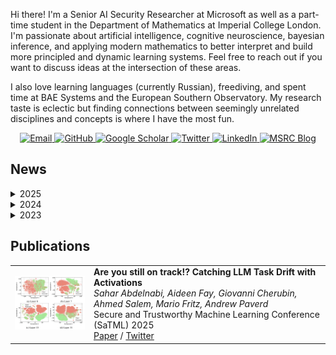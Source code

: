 <html>
<body>
  <div>
    <p>Hi there! I'm a Senior AI Security Researcher at Microsoft as well as a part-time student in the Department of Mathematics at Imperial College London. I'm passionate about artificial intelligence, cognitive neuroscience, bayesian inference, and applying modern mathematics to better interpret and build more principled and dynamic learning systems. Feel free to reach out if you want to discuss ideas at the intersection of these areas. </p>
      
  <p>I also love learning languages (currently Russian), freediving, and spent time at BAE Systems and the European Southern Observatory. My research taste is eclectic but finding connections between seemingly unrelated disciplines and concepts is where I have the most fun. </p>
  </div>

<div align="center">
  <p>
    <a href="mailto:me@aideen.dev">
      <img src="https://img.shields.io/badge/Email-me%40aideen.dev-blue?style=flat-square&logo=microsoft-outlook" alt="Email"/>
    </a>
    <a href="https://github.com/aideenfay">
      <img src="https://img.shields.io/badge/GitHub-mang0kitty-black?style=flat-square&logo=github" alt="GitHub"/>
    </a>
    <a href="https://scholar.google.de/citations?user=nplVbmMAAAAJ&hl=en">
      <img src="https://img.shields.io/badge/Scholar-Profile-blue?style=flat-square&logo=google-scholar" alt="Google Scholar"/>
    </a>
    <a href="https://twitter.com/AideenFay">
      <img src="https://img.shields.io/badge/Twitter-@AideenFay-blue?style=flat-square&logo=twitter" alt="Twitter"/>
    </a>
    <a href="https://www.linkedin.com/in/aideen-fay">
      <img src="https://img.shields.io/badge/LinkedIn-aideenfay-blue?style=flat-square&logo=linkedin" alt="LinkedIn"/>
    </a>
    <a href="https://msrc.microsoft.com/blog/authors/aideenfay/">
      <img src="https://img.shields.io/badge/MSRC-Blog-blue?style=flat-square&logo=windows" alt="MSRC Blog"/>    
    </a>
  </p>
</div>

  <h2>News</h2>
  
  <details>
    <summary>2025</summary>
    <ul>
        <li>March: Our team launched Phase 2 of the <a href="https://llmailinject.azurewebsites.net/">LLMail-Inject competition</a> with an extra $6k in prizes and updated defenses, including a conformal-prediction-based blocklist and updated TaskTrackers trained on more expressive activation signals.</li>
        <li>March: Congratulations to the winners of our LLMail-Inject Competition! At the end of the challenge, there were 621 registered participants, grouped into 224 teams, and we received a total of 370,724 submissions. Read more <a href="https://msrc.microsoft.com/blog/2025/03/announcing-the-winners-of-the-adaptive-prompt-injection-challenge-llmail-inject/">here.</a></li>
        <li>February: I was awarded the <a href="https://www.imperial.ac.uk/mathematics/postgraduate/msc/womens-scholarship/">MSc Marjorie McDermott Scholarship</a> by the Imperial College London Department of Mathematics. </li>
        <li>January: I'll be teaching the 2 hr WomenWhoML "AI security and interpretability" workshop at Entrpreneur First on Feb 18th. Come join us! </li>
    </ul>
  </details>
      
  <details>
    <summary>2024</summary>
    <ul>
      <li>December: We launched our Adaptive Prompt Injection challenge with a $10,000 prize pool! Check the <a href="https://llmailinject.azurewebsites.net/">website</a> and <a href="https://msrc.microsoft.com/blog/2024/12/announcing-the-adaptive-prompt-injection-challenge-llmail-inject/">blog</a> to learn more.</li>
      <li>November: I'm attending the <a href="https://sites.google.com/view/londoxtda/home">London-Oxford Topological Data Analysis Seminar</a> organized by my UDA lecturer <a href="https://sites.google.com/view/antheamonod/home?authuser=0">Dr.Anthea Monod</a>.</li>
      <li>November: I joined the <a href="https://girlswhoml.com/">WomenWhoML</a> initiative to help create course content and teach the AI security workshop to UK undergraduate students.</li>
      <li>October: I served as a Program Committee Member for <a href="https://safegenaiworkshop.github.io/">Safe Generative AI workshop @ NeurIPs 2024</a>.</li>
      <li>September: My team at MSRC are launching the <a href="https://microsoft.github.io/llmail-inject/">Adaptive Prompt Injection Challenge</a> as part of SaTML 2025.</li>
      <li>July: I served as a Program Committee Member for <a href="https://aisec.cc/#committee">18th ACM Workshop on Artificial Intelligence and Security (AISec 2024)</a> where I was also voted Top Reviewer!</li>
      <li>June: We released the <a href="https://github.com/microsoft/TaskTracker">TaskTracker</a> dataset and codebase for behavioral drift detection.</li>
      <li>June: My co-author <a href="https://s-abdelnabi.github.io/">Sahar</a> and I published our new research <a href="https://arxiv.org/abs/2406.00799">paper</a> "Are You Still On Track? Decting LLM Task Drift with LLM activations".</li>
      <li>February: I joined the Microsoft Security Response Centre at Microsoft Research Cambridge as a Senior AI Security Researcher.</li>
    </ul>
  </details>

  <details>
    <summary>2023</summary>
    <ul>
      <li>October: I presented at the United Nations Internet Governance Forum in Kyoto, Japan on "Co-operative AI: Multi-Agent AI Safety and International Co-Operation".</li>
      <li>October: I presented at Microsoft BlueHat in Redmond, Washington - <a href="https://www.youtube.com/watch?v=J621cAsKzZk">Breach Path Busters: Using graphs and AI to decode cyber threats</a>.</li>
      <li>October: I started my part-time MSc in the Department of Mathematics at Imperial College London.</li>
      <li>February: I was promoted to Senior Security Researcher on the Microsoft Threat Hunting team.</li>
      <li>February: I joined the European Cyber Conflict Research Initiative as Cybersecurity Fellow.</li>
    </ul>
  </details>

  <h2>Publications</h2>
  <table border="0">
    <tr>
      <td width="25%">
        <img src="activations.png" width="250px"/>
      </td>
      <td width="75%" valign="top">
        <strong>Are you still on track!? Catching LLM Task Drift with Activations</strong><br/>
        <em>Sahar Abdelnabi, Aideen Fay, Giovanni Cherubin, Ahmed Salem, Mario Fritz, Andrew Paverd</em><br/>
        Secure and Trustworthy Machine Learning Conference (SaTML) 2025<br/>
        <a href="https://arxiv.org/abs/2406.00799">Paper</a> / 
        <a href="https://x.com/AideenFay/status/1801690383694372996">Twitter</a>
      </td>
    </tr>
  </table>
</body>
</html>
